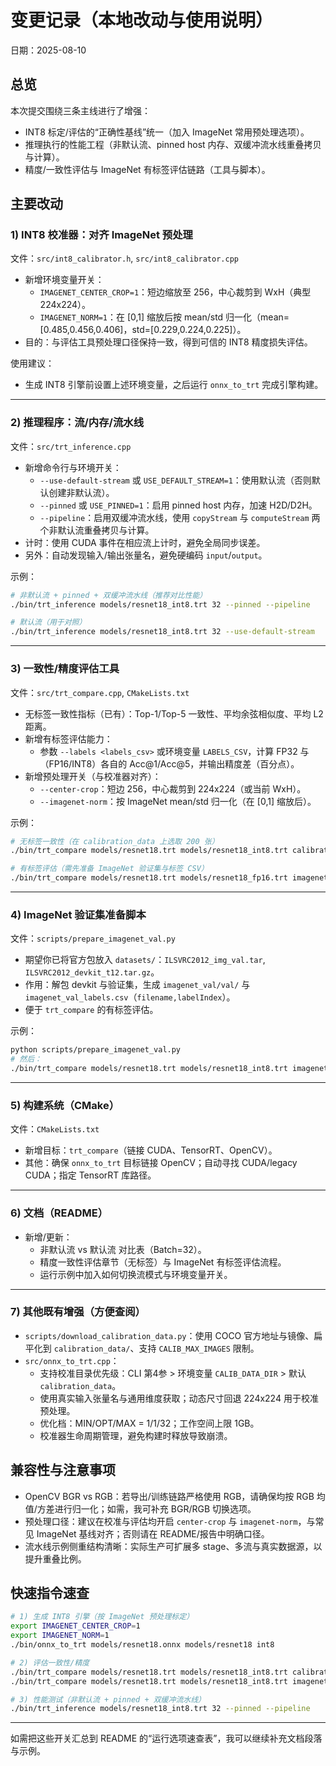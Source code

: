# 变更记录（本地改动与使用说明）

日期：2025-08-10

## 总览
本次提交围绕三条主线进行了增强：
- INT8 标定/评估的“正确性基线”统一（加入 ImageNet 常用预处理选项）。
- 推理执行的性能工程（非默认流、pinned host 内存、双缓冲流水线重叠拷贝与计算）。
- 精度/一致性评估与 ImageNet 有标签评估链路（工具与脚本）。

## 主要改动

### 1) INT8 校准器：对齐 ImageNet 预处理
文件：`src/int8_calibrator.h`, `src/int8_calibrator.cpp`
- 新增环境变量开关：
  - `IMAGENET_CENTER_CROP=1`：短边缩放至 256，中心裁剪到 WxH（典型 224x224）。
  - `IMAGENET_NORM=1`：在 [0,1] 缩放后按 mean/std 归一化（mean=[0.485,0.456,0.406]，std=[0.229,0.224,0.225]）。
- 目的：与评估工具预处理口径保持一致，得到可信的 INT8 精度损失评估。

使用建议：
- 生成 INT8 引擎前设置上述环境变量，之后运行 `onnx_to_trt` 完成引擎构建。

---

### 2) 推理程序：流/内存/流水线
文件：`src/trt_inference.cpp`
- 新增命令行与环境开关：
  - `--use-default-stream` 或 `USE_DEFAULT_STREAM=1`：使用默认流（否则默认创建非默认流）。
  - `--pinned` 或 `USE_PINNED=1`：启用 pinned host 内存，加速 H2D/D2H。
  - `--pipeline`：启用双缓冲流水线，使用 `copyStream` 与 `computeStream` 两个非默认流重叠拷贝与计算。
- 计时：使用 CUDA 事件在相应流上计时，避免全局同步误差。
- 另外：自动发现输入/输出张量名，避免硬编码 `input`/`output`。

示例：
```bash
# 非默认流 + pinned + 双缓冲流水线（推荐对比性能）
./bin/trt_inference models/resnet18_int8.trt 32 --pinned --pipeline

# 默认流（用于对照）
./bin/trt_inference models/resnet18_int8.trt 32 --use-default-stream
```

---

### 3) 一致性/精度评估工具
文件：`src/trt_compare.cpp`, `CMakeLists.txt`
- 无标签一致性指标（已有）：Top-1/Top-5 一致性、平均余弦相似度、平均 L2 距离。
- 新增有标签评估能力：
  - 参数 `--labels <labels_csv>` 或环境变量 `LABELS_CSV`，计算 FP32 与（FP16/INT8）各自的 Acc@1/Acc@5，并输出精度差（百分点）。
- 新增预处理开关（与校准器对齐）：
  - `--center-crop`：短边 256，中心裁剪到 224x224（或当前 WxH）。
  - `--imagenet-norm`：按 ImageNet mean/std 归一化（在 [0,1] 缩放后）。

示例：
```bash
# 无标签一致性（在 calibration_data 上选取 200 张）
./bin/trt_compare models/resnet18.trt models/resnet18_int8.trt calibration_data 200 --center-crop --imagenet-norm

# 有标签评估（需先准备 ImageNet 验证集与标签 CSV）
./bin/trt_compare models/resnet18.trt models/resnet18_fp16.trt imagenet_val/val 1000 --labels imagenet_val_labels.csv --center-crop --imagenet-norm
```

---

### 4) ImageNet 验证集准备脚本
文件：`scripts/prepare_imagenet_val.py`
- 期望你已将官方包放入 `datasets/`：`ILSVRC2012_img_val.tar`, `ILSVRC2012_devkit_t12.tar.gz`。
- 作用：解包 devkit 与验证集，生成 `imagenet_val/val/` 与 `imagenet_val_labels.csv`（`filename,labelIndex`）。
- 便于 `trt_compare` 的有标签评估。

示例：
```bash
python scripts/prepare_imagenet_val.py
# 然后：
./bin/trt_compare models/resnet18.trt models/resnet18_int8.trt imagenet_val/val 1000 --labels imagenet_val_labels.csv --center-crop --imagenet-norm
```

---

### 5) 构建系统（CMake）
文件：`CMakeLists.txt`
- 新增目标：`trt_compare`（链接 CUDA、TensorRT、OpenCV）。
- 其他：确保 `onnx_to_trt` 目标链接 OpenCV；自动寻找 CUDA/legacy CUDA；指定 TensorRT 库路径。

---

### 6) 文档（README）
- 新增/更新：
  - 非默认流 vs 默认流 对比表（Batch=32）。
  - 精度一致性评估章节（无标签）与 ImageNet 有标签评估流程。
  - 运行示例中加入如何切换流模式与环境变量开关。

---

### 7) 其他既有增强（方便查阅）
- `scripts/download_calibration_data.py`：使用 COCO 官方地址与镜像、扁平化到 `calibration_data/`、支持 `CALIB_MAX_IMAGES` 限制。
- `src/onnx_to_trt.cpp`：
  - 支持校准目录优先级：CLI 第4参 > 环境变量 `CALIB_DATA_DIR` > 默认 `calibration_data`。
  - 使用真实输入张量名与通用维度获取；动态尺寸回退 224x224 用于校准预处理。
  - 优化档：MIN/OPT/MAX = 1/1/32；工作空间上限 1GB。
  - 校准器生命周期管理，避免构建时释放导致崩溃。

## 兼容性与注意事项
- OpenCV BGR vs RGB：若导出/训练链路严格使用 RGB，请确保均按 RGB 均值/方差进行归一化；如需，我可补充 BGR/RGB 切换选项。
- 预处理口径：建议在校准与评估均开启 `center-crop` 与 `imagenet-norm`，与常见 ImageNet 基线对齐；否则请在 README/报告中明确口径。
- 流水线示例侧重结构清晰：实际生产可扩展多 stage、多流与真实数据源，以提升重叠比例。

## 快速指令速查
```bash
# 1) 生成 INT8 引擎（按 ImageNet 预处理标定）
export IMAGENET_CENTER_CROP=1
export IMAGENET_NORM=1
./bin/onnx_to_trt models/resnet18.onnx models/resnet18 int8

# 2) 评估一致性/精度
./bin/trt_compare models/resnet18.trt models/resnet18_int8.trt calibration_data 200 --center-crop --imagenet-norm
./bin/trt_compare models/resnet18.trt models/resnet18_int8.trt imagenet_val/val 1000 --labels imagenet_val_labels.csv --center-crop --imagenet-norm

# 3) 性能测试（非默认流 + pinned + 双缓冲流水线）
./bin/trt_inference models/resnet18_int8.trt 32 --pinned --pipeline
```

---

如需把这些开关汇总到 README 的“运行选项速查表”，我可以继续补充文档段落与示例。
